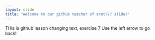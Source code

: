 ```yaml
---
layout: slide
title: "Welcome to our github teacher of aret777 slide!"
---
```

THis is github lesson changing text, exercise 7
Use the left arrow to go back!